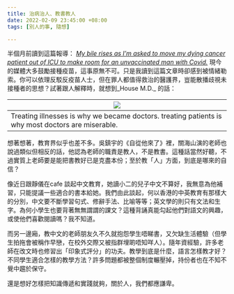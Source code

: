 ```yaml
---
title: 治病治人、教書教人
date: 2022-02-09 23:45:00 +08:00
tags: [別人的事, 隨想]

---
```


  
  
半個月前讀到這篇報導： _[My bile rises as I’m asked to move my dying cancer patient out of ICU to make room for an unvaccinated man with Covid.](https://www.theguardian.com/commentisfree/2022/jan/13/my-bile-rises-as-im-asked-to-move-my-dying-cancer-patient-out-of-icu-to-make-room-for-an-unvaccinated-man-with-covid)_ 現今的媒體大多鼓勵接種疫苗，這事原無不可。只是我讀到這篇文章時卻感到被情緒勒索。你可以依理反駁反疫苗人士，但在罪人都值得救治的醫護界，豈能散播歧視未接種者的思想？試著跟人解釋時，就想到_House M.D._ 的話：
  
  
| [![](https://blogger.googleusercontent.com/img/a/AVvXsEjqBVs2RTFLtNe8Sae_P4qrgg5gs1XtSEXvxiC-7ppISJMxsj4nnHQahb0pkuncA7F6t7eDJiy-3ThtjVbZvFpNxYmf3FH2R911EMGCJLc9H4HpBznUsyo5fNekdh6oc7sKRFYSk05LDn3amIdxOYz6zthrmtjrgixHc178INW0DmkRjJ4Hxivqu5tC=w320-h200)](https://blogger.googleusercontent.com/img/a/AVvXsEjqBVs2RTFLtNe8Sae%5FP4qrgg5gs1XtSEXvxiC-7ppISJMxsj4nnHQahb0pkuncA7F6t7eDJiy-3ThtjVbZvFpNxYmf3FH2R911EMGCJLc9H4HpBznUsyo5fNekdh6oc7sKRFYSk05LDn3amIdxOYz6zthrmtjrgixHc178INW0DmkRjJ4Hxivqu5tC=s960) |
| ------------------------------------------------------------------------------------------------------------------------------------------------------------------------------------------------------------------------------------------------------------------------------------------------------------------------------------------------------------------------------------------------------------------------------------------------------------------------------------------------------------------ |
| Treating illnesses is why we became doctors. treating patients is why most doctors are miserable.                                                                                                                                                                                                                                                                                                                                                                                                                  |

  
想著想著，教育界似乎也差不多。吳鎮宇的《自從他來了》裡，關海山演的老師也說過類似但相反的話，他認為老師的職責是教人，不是教書。這種話當然好聽，不過實質上老師要是能把書教好已是克盡本份；至於教「人」方面，到底是哪來的自信？

  
像近日跟靜儀在cafe 談起中文教育，她讀小二的兒子中文不算好，我無意為他補習，只能提議一些適合的書本給她。我們由此談起，何以香港的中英教育有那樣大的分別，中文要不斷學習句式、修辭手法、比喻等等；英文學的則只有文法和生字。為何小學生也要背著無無謂謂的課文？這種背誦真能勾起他們對語文的興趣，或使他們喜歡閱讀嗎？我不知道。

  
而另一邊廂，教中文的老師朋友久不久就抱怨學生唔睇書，又欠缺生活體驗（但學生拍拖會被稱作早戀，在校外交際又被指群埋啲唔知咩人）。隨年資經驗，許多老師在改文時也修習出「印象式評分」的功夫。教學到底是什麼，語言怎樣教才好？不同學生適合怎樣的教學方法？許多問題都被整個制度輾壓掉，持份者也在不知不覺中趨於保守。

  
還是想好怎樣把知識傳遞和實踐就夠，關於人，我們都應謙卑。
  
  
